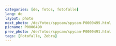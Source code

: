 ```yaml
---
categories: [de, fotos, fotofalle]
lang: de
layout: photo
next_photo: /de/fotos/spycam/spycam-P0000499.html
picname: P0000490
prev_photo: /de/fotos/spycam/spycam-P0000491.html
tags: [Fotofalle, Zebra]
---
```

